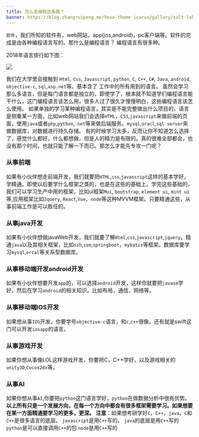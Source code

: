 ```yaml
---
title: 怎么走编程这条路？
banner: https://blog.zhangruipeng.me/hexo-theme-icarus/gallery/salt-lake.jpg
---
```


`软件`，我们所知的软件有，web网站，app(ios,android)，pc客户端等。软件的完成是由各种编程语言写的。那什么是编程语言？
编程语言有很多种。
<!-- more -->
2018年语言排行如下图：

![](../../../../css/images/programe/yu.jpg)

 我们在大学里会接触到 `Html`, `Css`, `Javascript`, `python`, `C`, `C++`, `C#`, `Java`, `android`, `objective-c`, `sql`,`asp.net`等。基本含了
工作中的所有用到的语言。
虽然会学习那么多语言，但是每门语言都是独立的，即使学了，根本就不知道学们编程语言能干什么，这门编程语言该怎么用，很多人过了很久才慢慢明白，这些编程语言该怎么使用。
如果单独的学习某种编程语言，其实是不能完整做出什么项目的，语言是侧重某一方面，比如web网站我们会选择`HTML`，`CSS`,`javascript`来做前端的页面，使用`java`或者`php`,`python`,`.net`等来做后端服务。`mysql`,`oracl`,`sql server`来做数据库，对数据进行持久存储。
有的时候学习太多，反而让你不知道怎么选择了，感觉什么都好，什么都想做，但是人的精力是有限的。真的很难全部都会，也没有那个时间，也就只能了解一下而已。那怎么才能先专攻一门呢？
### 从事前端
如果有小伙伴想走前端开发，我们就要把`HTML`,`css`,`javascript`这样的基本学好，学精通。即使以后要学什么框架之类的，也是在这些的基础上。学完这些基础的，我们可以学习生产中用的框架，比如ui框架`Mui`, `bootstrap`, `element ui`, `mint ui`等,应用框架比如`Jquery`, `React`,`Vue`，`node`等这种MVVM框架。只要精通这些，从事前端工作是可以胜任的。
### 从事java开发
如果有小伙伴想做javaWeb开发，我们就要了解`Html`,`css`,`javascript`,`jquery`，精通`java`以及其相关框架，比如`ssh`,`ssm`,`springboot`，`mybatis`等框架。数据库要学习`mysql`,`orcal`等关系型数据库。
### 从事移动端开发android开发
如果有小伙伴想要开发`app`的，可以选择`android`开发，这样你就要把`javase`学好，然后在学习`android`的相关知识。比如布局，通信，网络等。
### 从事移动端IOS开发
如果想从事`IOS`开发，你要学号`objective-c`语言，和`c`,`c++`很像。还有就是swift这门可以开发`iosapp`的语言。
### 从事游戏开发
如果你想从事像LOL这样游戏开发，你要把C，C++学好，以及游戏相关的`unity3D`,`Cocos2dx`等。
### 从事AI
如果你想从事`AI`,你要把`python`这门语言学好，`python`在做数据分析中很有优势。
**以上所有只是一个发展方向，在每一个方向中都会有很多框架需要学习。如果想要在某一方面精通要学习的更多，更深。**
**注意**：如果想考研学好`C`，`C++`，`java`。`C`和`C++`是很多语言的底层。
`javascript`是用`C++`写的。
`java`的底层是用`C++`写的
`python`是可以直接调用`C++`的包
`node`是用`C++`写的



  


